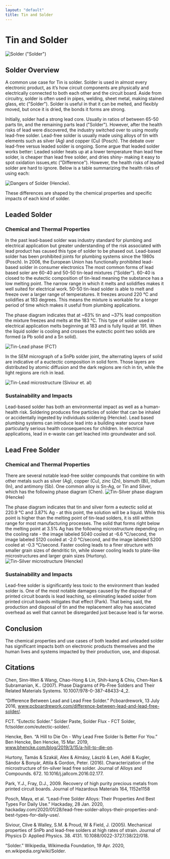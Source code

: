 ```yaml
---
layout: "default"
title: Tin and Solder
---
```

# Tin and Solder
![Solder](images/solder.jpg) ("Solder")
## Solder Overview
A common use case for Tin is solder. Solder is used in almost every electronic product, as it’s how circuit components are physically and electrically connected to both each other and the circuit board. Aside from circuitry, solder is often used in pipes, welding, sheet metal, making stained glass, etc ("Solder"). Solder is useful in that it can be melted, and flexibly moved, but once it is dried, the bonds it forms are strong.

Initially, solder had a strong lead core. Usually in ratios of between 65-50 parts tin, and the remaining parts lead ("Solder"). However, after the health risks of lead were discovered, the industry switched over to using mostly lead-free solder. Lead-free solder is usually made using alloys of tin with elements such as silver (Ag) and copper (Cu) (Posch). The debate over lead-free versus leaded solder is ongoing. Some argue that leaded solder works better: Leaded solder heats up at a lower temperature than lead free solder, is cheaper than lead free solder, and dries shiny- making it easy to spot oxidation issues,etc ("Difference"). However, the health risks of leaded solder are hard to ignore. Below is a table summarizing the health risks of using each:

![Dangers of Solder](images/leadbad.JPG) (Hencke).

These differences are shaped by the chemical properties and specific impacts of each kind of solder.

## Leaded Solder
### Chemical and Thermal Properties
In the past lead-based solder was industry standard  for plumbing and electrical application but greater understanding of the risk associated with lead product has caused this type of solder to be phased out.  Lead-based solder has been prohibited joints for plumbing systems since the 1980s (Posch).  In 2006, the European Union has functionally prohibited lead-based solder in consumer electronics
The most common forms of lead based soler are 60-40 and 50-50 tin-lead mixtures ("Solder"). 60-40 is closed to the eutectic composition of tin-lead meaning the substance has a low melting point.  The narrow range in which it melts and solidifies makes it well suited for electrical work.  50-50 tin-lead solder is able to melt and freeze over a larger range of temperatures.  It freezes around 220 °C and solidifies at 183 degrees.  This means the mixture is workable for a longer period of time which makes it useful from plumbing applications.

The phase diagram indicates that at ~63% tin and ~37% lead composition the mixture freezes and melts at the 183 °C.  This type of solder used in electrical application melts beginning at 183 and is fully liquid at 191.  When the liquid solder is cooling and crosses the eutectic point two solids are formed (a Pb solid and a Sn solid).

![Tin-Lead phase](images/phase_snpb.png) (FCT)

In the SEM micrograph of a SnPb solder joint, the alternating layers of solid are indicative of a euctectic composition in solid form. Those layers are distributed by atomic diffusion and the dark regions are rich in tin, while the light regions are rich in lead.  

![Tin-Lead microstructure](images/micgro_tin.png) (Siviour et. al)

### Sustainability and Impacts
Lead-based solder has both an environmental impact as well as a human-health risk.  Soldering produces fine particles of solder that can be inhaled or accidentally ingested by individuals soldering (Hencke).  Lead based plumbing systems can introduce lead into a building water source have particularly serious health consequences for children.  In electrical applications, lead in e-waste can get leached into groundwater and soil.  

## Lead Free Solder
### Chemical and Thermal Properties
There are several notable lead-free solder compounds that combine tin with other metals such as silver (Ag), copper (Cu), zinc (Zn), bismuth (Bi), indium (In), and antimony (Sb). One common alloy is Sn-Ag, or Tin and Silver, which has the following phase diagram (Chen). 
![Tin-Silver phase diagram](images/unleaded-phase-diagram.PNG) (Hencke)

The phase diagram indicates that tin and silver form a eutectic solid at 220.9 °C and 3.87% Ag - at this point, the solution will be a liquid. While this point is higher than the melting point of tin-lead solders, it is still within range for most manufacturing processes. The solid that forms right below the melting point at 3.5% Ag has the following microstructure depending on the cooling rate - the image labeled S040 cooled at -6.6 °C/second, the image labeled S120 cooled at -2.0 °C/second, and the image labeled S200 cooled at -0.3 °C/second. Faster cooling leads to a finer structure with smaller grain sizes of dendritic tin, while slower cooling leads to plate-like microstructures and larger grain sizes (Hurtony).
![Tin-Silver microstructure](images/unleaded-microstructure.PNG) (Hencke)

### Sustainability and Impacts
Lead-free solder is significantly less toxic to the environment than leaded solder is. One of the most notable damages caused by the disposal of printed circuit boards is lead leaching, so eliminating leaded solder from printed circuit boards mitigates that effect (Park). That being said, the production and disposal of tin and the replacement alloy has associated overhead as well that cannot be disregarded just because lead is far worse.

## Conclusion
The chemical properties and use cases of both leaded and unleaded solder has significant impacts both on electronic products themselves and the human lives and systems impacted by their production, use, and disposal.

## Citations
Chen, Sinn-Wen & Wang, Chao-Hong & Lin, Shih-kang & Chiu, Chen-Nan & Subramanian, K.. (2007). Phase Diagrams of Pb-Free Solders and Their Related Materials Systems. 10.1007/978-0-387-48433-4_2. 

“Difference Between Lead and Lead Free Solder.” Pcboardrework, 13 July 2016, www.pcboardrework.com/difference-between-lead-and-lead-free-solder/.

FCT. “Eutectic Solder.” Solder Paste, Solder Flux - FCT Solder, fctsolder.com/eutectic-solder/.

Hencke, Ben. “A Hill to Die On - Why Lead Free Solder Is Better For You.” Ben Hencke, Ben Hencke, 15 Mar. 2019, www.bhencke.com/blog/2019/3/15/a-hill-to-die-on.

Hurtony, Tamás & Szakál, Alex & Almásy, László & Len, Adél & Kugler, Sándor & Bonyár, Attila & Gordon, Peter. (2016). Characterization of the microstructure of tin-silver lead free solder. Journal of Alloys and Compounds. 672. 10.1016/j.jallcom.2016.02.177.

Park, Y.J., Fray, D.J., 2009. Recovery of high purity precious metals from printed circuit boards. Journal of Hazardous Materials 164, 1152e1158

Posch, Maya, et al. “Lead-Free Solder Alloys: Their Properties And Best Types For Daily Use.” Hackaday, 28 Jan. 2020, hackaday.com/2020/01/28/lead-free-solder-alloys-their-properties-and-best-types-for-daily-use/.

Siviour, Clive & Walley, S.M. & Proud, W & Field, J. (2005). Mechanical properties of SnPb and lead-free solders at high rates of strain. Journal of Physics D: Applied Physics. 38. 4131. 10.1088/0022-3727/38/22/018. 

“Solder.” Wikipedia, Wikimedia Foundation, 19 Apr. 2020, en.wikipedia.org/wiki/Solder.



